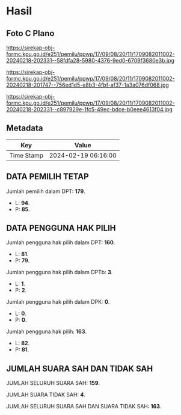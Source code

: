 # Hasil

## Foto C Plano

https://sirekap-obj-formc.kpu.go.id/e251/pemilu/ppwp/17/09/08/20/11/1709082011002-20240218-202331--58fdfa28-5980-4376-9ed0-6709f3680e3b.jpg

https://sirekap-obj-formc.kpu.go.id/e251/pemilu/ppwp/17/09/08/20/11/1709082011002-20240218-201747--756ed1d5-e8b3-4fbf-af37-1a3a076df068.jpg

https://sirekap-obj-formc.kpu.go.id/e251/pemilu/ppwp/17/09/08/20/11/1709082011002-20240218-202331--c897929e-1fc5-49ec-bdce-b0eee4613f04.jpg


## Metadata

| Key        | Value               |
| ---------- | ------------------- |
| Time Stamp | 2024-02-19 06:16:00 |


## DATA PEMILIH TETAP

Jumlah pemilih dalam DPT: **179**.
 * L: **94**.
 * P: **85**.

## DATA PENGGUNA HAK PILIH

Jumlah pengguna hak pilih dalam DPT: **160**.
 * L: **81**.
 * P: **79**.

Jumlah pengguna hak pilih dalam DPTb: **3**.
 * L: **1**.
 * P: **2**.

Jumlah pengguna hak pilih dalam DPK: **0**.
 * L: **0**.
 * P: **0**.

Jumlah pengguna hak pilih: **163**.
 * L: **82**.
 * P: **81**.

## JUMLAH SUARA SAH DAN TIDAK SAH

JUMLAH SELURUH SUARA SAH: **159**.

JUMLAH SUARA TIDAK SAH: **4**.

JUMLAH SELURUH SUARA SAH DAN SUARA TIDAK SAH: **163**.


